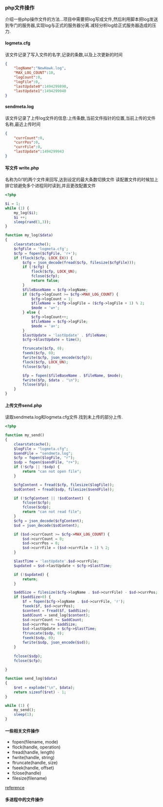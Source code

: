 ### php文件操作

介绍一些php操作文件的方法...项目中需要把log写成文件,然后利用脚本把log发送到专门的服务器,实现log与正式的服务器分离.减轻分析log给正式服务器造成的压力.

#### logmeta.cfg
该文件记录了写入文件的名字,记录的条数,以及上次更新的时间

```json
{
    "logName":"NewHawk.log",
    "MAX_LOG_COUNT":10,
    "logCount":0,
    "logFile":0,
    "lastUpdate0":1494299890,
    "lastUpdate1":1494299940
}
```

#### sendmeta.log
该文件记录了上传log文件的信息:上传条数,当前文件指针的位置,当前上传的文件名称,最近上传时间
```json
{
    "currCount":0,
    "currPos":0,
    "currFile":0,
    "lastUpdate":1494299943
}
```

#### 写文件 write.php
名称为0/1的两个文件来回写,达到设定的最大条数切换文件
读配置文件的时候加上排它锁避免多个进程同时读到,并且更改配置文件

```php
<?php

$i = 1;
while (1) {
    my_log($i);
    $i ++;
    sleep(rand(1,3));
}

function my_log($data)
{
    clearstatcache();
    $cfgFile = 'logmeta.cfg';
    $cfp = fopen($cfgFile, 'r+');
    if (flock($cfp, LOCK_EX)) {
        $cfg = json_decode(fread($cfp, filesize($cfgFile)));
        if (!$cfg) {
            flock($cfp, LOCK_UN);
            fclose($cfp);
            return false;
        }
        $fileBaseName = $cfg->logName;
        if ($cfg->logCount >= $cfg->MAX_LOG_COUNT) {
            $cfg->logCount = 1;
            $fileName = $cfg->logFile = ($cfg->logFile + 1) % 2;
            $mode = 'w+';
        } else {
            $cfg->logCount++;
            $fileName = $cfg->logFile;
            $mode = 'a+';
        }
        $lastUpdate = 'lastUpdate' . $fileName;
        $cfg->$lastUpdate = time();

        ftruncate($cfp, 0);
        fseek($cfp, 0);
        fwrite($cfp, json_encode($cfg));
        flock($cfp, LOCK_UN);
        fclose($cfp);

        $fp = fopen($fileBaseName . $fileName, $mode);
        fwrite($fp, $data . "\n");
        fclose($fp);
    }
}
```

#### 上传文件send.php

读取sendmeta.log和logmeta.cfg文件.找到未上传的部分上传.

```php
<?php

function my_send()
{
    clearstatcache();
    $logFile = "logmeta.cfg";
    $sendFile = "sendmeta.log";
    $cfp = fopen($logFile, "r");
    $sdp = fopen($sendFile, "r+");
    if (!$cfp || !$sdp) {
        return "can not open file";
    }

    $cfgContent = fread($cfp, filesize($logFile));
    $sdContent = fread($sdp, filesize($sendFile));

    if (!$cfgContent || !$sdContent)  {
        fclose($cfp);
        fclose($cdp);
        return "can not read file";
    }
    $cfg = json_decode($cfgContent);
    $sd = json_decode($sdContent);

    if ($sd->currCount >= $cfg->MAX_LOG_COUNT) {
        $sd->currCount = 0;
        $sd->currPos = 0;
        $sd->currFile = ($sd->currFile + 1) % 2;
    }

    $lastTime = 'lastUpdate'.$sd->currFile;
    $updated = $sd->lastUpdate < $cfg->$lastTime;

    if (!$updated) {
        return;
    }

    $addSize = filesize($cfg->logName . $sd->currFile) - $sd->currPos;
    if ($addSize>0) {
        $f = fopen($cfg->logName . $sd->currFile, 'r');
        fseek($f, $sd->currPos);
        $content = fread($f, $addSize);
        $addCount = send_log($content);
        $sd->currCount += $addCount;
        $sd->currPos += $addSize;
        $sd->lastUpdate = $cfg->$lastTime;
        ftruncate($sdp, 0);
        fseek($sdp, 0);
        fwrite($sdp, json_encode($sd));
    }
    
    fclose($sdp);
    fclose($cfp);
    
}

function send_log($data)
{
    $ret = explode("\n", $data);
    return sizeof($ret) - 1;
}

while (1) {
    my_send();
    sleep(1);
}
```

#### 一些相关文件操作
* fopen(filename, mode)
* flock(handle, operation)
* fread(handle, length)
* fwrite(handle, string)
* ftruncate(handle, size)
* fseek(handle, offset)
* fclose(handle)
* filesize(filename)

[reference](http://php.net/manual/zh/function.fopen.php/)

#### 多进程中的文件操作

